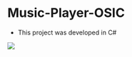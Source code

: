 # Music-Player-OSIC

- This project was developed in C#
<p align="left">
  <a href="https://skillicons.dev">
    <img src="https://skillicons.dev/icons?i=cs" />
  </a>
</p>
